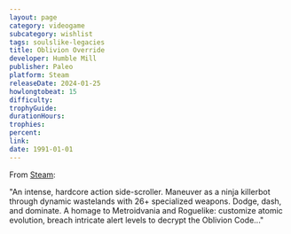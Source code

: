 ```yaml
---
layout: page
category: videogame
subcategory: wishlist
tags: soulslike-legacies
title: Oblivion Override
developer: Humble Mill
publisher: Paleo
platform: Steam
releaseDate: 2024-01-25
howlongtobeat: 15
difficulty:
trophyGuide:
durationHours:
trophies:
percent:
link:
date: 1991-01-01
---
```


From [Steam](https://store.steampowered.com/app/1952370/Oblivion_Override/):

"An intense, hardcore action side-scroller. Maneuver as a ninja killerbot through dynamic wastelands with 26+ specialized weapons. Dodge, dash, and dominate. A homage to Metroidvania and Roguelike: customize atomic evolution, breach intricate alert levels to decrypt the Oblivion Code..."

